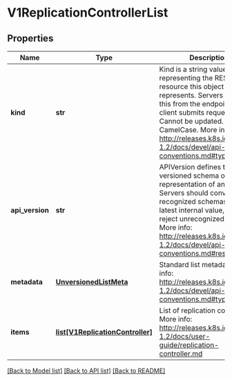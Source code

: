 # V1ReplicationControllerList

## Properties
Name | Type | Description | Notes
------------ | ------------- | ------------- | -------------
**kind** | **str** | Kind is a string value representing the REST resource this object represents. Servers may infer this from the endpoint the client submits requests to. Cannot be updated. In CamelCase. More info: http://releases.k8s.io/release-1.2/docs/devel/api-conventions.md#types-kinds | [optional] 
**api_version** | **str** | APIVersion defines the versioned schema of this representation of an object. Servers should convert recognized schemas to the latest internal value, and may reject unrecognized values. More info: http://releases.k8s.io/release-1.2/docs/devel/api-conventions.md#resources | [optional] 
**metadata** | [**UnversionedListMeta**](UnversionedListMeta.md) | Standard list metadata. More info: http://releases.k8s.io/release-1.2/docs/devel/api-conventions.md#types-kinds | [optional] 
**items** | [**list[V1ReplicationController]**](V1ReplicationController.md) | List of replication controllers. More info: http://releases.k8s.io/release-1.2/docs/user-guide/replication-controller.md | 

[[Back to Model list]](../README.md#documentation-for-models) [[Back to API list]](../README.md#documentation-for-api-endpoints) [[Back to README]](../README.md)


